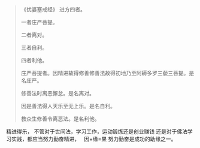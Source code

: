 > 《优婆塞戒经》
> 进方四者。
> 
> 一者庄严菩提。
> 
> 二者离对。
> 
> 三者自利。
> 
> 四者利他。
> 
> 庄严菩提者。因精进故得修善修善法故得初地乃至阿耨多罗三藐三菩提。是名庄严。
> 
> 修善法时离恶懈怠。是名离对。
> 
> 因是善法得人天乐至无上乐。是名自利。
> 
> 教众生修善令离恶法。是名利他。

精进得乐，
不管对于世间法，学习工作，运动锻炼还是创业赚钱
还是对于佛法学习实践，都应当努力勤奋精进，
&nbsp;
因+缘=果
努力勤奋是成功的助缘之一。
